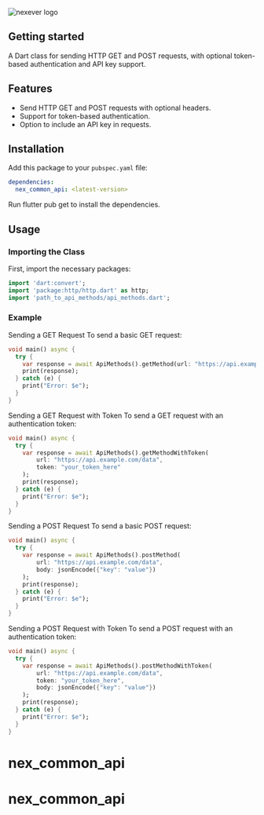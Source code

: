 ![nexever logo](https://nexever.com/images/logo2.png)
## Getting started

A Dart class for sending HTTP GET and POST requests, with optional token-based authentication and API key support.

## Features

- Send HTTP GET and POST requests with optional headers.
- Support for token-based authentication.
- Option to include an API key in requests.

## Installation

Add this package to your `pubspec.yaml` file:

```yaml
dependencies:
  nex_common_api: <latest-version>
```

Run flutter pub get to install the dependencies.

## Usage

### Importing the Class
First, import the necessary packages:

```dart
import 'dart:convert';
import 'package:http/http.dart' as http;
import 'path_to_api_methods/api_methods.dart';
```

### Example
Sending a GET Request
To send a basic GET request:

```dart
void main() async {
  try {
    var response = await ApiMethods().getMethod(url: "https://api.example.com/data");
    print(response);
  } catch (e) {
    print("Error: $e");
  }
}
```

Sending a GET Request with Token
To send a GET request with an authentication token:

```dart
void main() async {
  try {
    var response = await ApiMethods().getMethodWithToken(
        url: "https://api.example.com/data",
        token: "your_token_here"
    );
    print(response);
  } catch (e) {
    print("Error: $e");
  }
}
```

Sending a POST Request
To send a basic POST request:

```dart
void main() async {
  try {
    var response = await ApiMethods().postMethod(
        url: "https://api.example.com/data",
        body: jsonEncode({"key": "value"})
    );
    print(response);
  } catch (e) {
    print("Error: $e");
  }
}
```

Sending a POST Request with Token
To send a POST request with an authentication token:

```dart
void main() async {
  try {
    var response = await ApiMethods().postMethodWithToken(
        url: "https://api.example.com/data",
        token: "your_token_here",
        body: jsonEncode({"key": "value"})
    );
    print(response);
  } catch (e) {
    print("Error: $e");
  }
}
```
# nex_common_api
# nex_common_api
